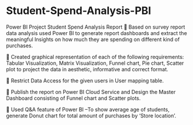 # Student-Spend-Analysis-PBI
Power BI Project
Student Spend Analysis Report
 Based on survey report data analysis used Power BI to generate report dashboards and extract the meaningful Insights on how much they are spending on different kind of purchases.

 Created graphical representation of each of the following requirements: Tabular Visualization, Matrix Visualization, Funnel chart, Pie chart, Scatter plot to project the data in aesthetic, informative and correct format.

 Restrict Data Access for the given users in User mapping table.

 Publish the report on Power BI Cloud Service and Design the Master Dashboard consisting of Funnel chart and Scatter plots.

 Used Q&A feature of Power BI –To show average age of students, generate Donut chart for total amount of purchases by ‘Store location’.
